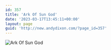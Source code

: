 ```yaml
---
id: 357
title: 'Ark Of Sun God'
date: '2023-03-17T13:45:11+00:00'
layout: page
guid: 'http://new.andydixon.com/?page_id=357'
---
```


![Ark Of Sun God](https://i0.wp.com/assets.g8x2.ldn.idrivee2-23.com/posters/Ark%20Of%20Sun%20God%2001.jpg?w=1200&ssl=1 "Ark Of Sun God")